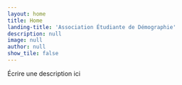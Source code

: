 ```yaml
---
layout: home
title: Home
landing-title: 'Association Étudiante de Démographie'
description: null
image: null
author: null
show_tile: false
---
```


Écrire une description ici

